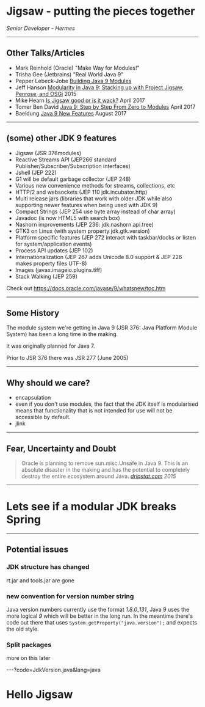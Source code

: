
# Jigsaw - putting the pieces together



_Senior Developer - Hermes_

---
## Other Talks/Articles

 - Mark Reinhold (Oracle) "Make Way for Modules!"
 - Trisha Gee (Jetbrains) "Real World Java 9"
 - Pepper Lebeck-Jobe [Building Java 9 Modules](https://guides.gradle.org/building-java-9-modules/)
 - Jeff Hanson [Modularity in Java 9: Stacking up with Project Jigsaw, Penrose, and OSGi](https://www.javaworld.com/article/2878952/java-platform/modularity-in-java-9.html) 2015 
 - Mike Hearn [Is Jigsaw good or is it wack?](https://blog.plan99.net/is-jigsaw-good-or-is-it-wack-ec634d36dd6f) April 2017
 - Tomer Ben David [Java 9: Step by Step From Zero to Modules](https://dzone.com/articles/java-9-tutorial-step-by-step-from-zero-to-modules) April 2017
 - Baeldung [Java 9 New Features](http://www.baeldung.com/new-java-9) August 2017

---
## (some) other JDK 9 features

 - Jigsaw (JSR 376modules)
 - Reactive Streams API (JEP266 standard Publisher/Subscriber/Subscription interfaces)
 - Jshell (JEP 222)
 - G1 will be default garbage collector (JEP 248)
 - Various new convenience methods for streams, collections, etc
 - HTTP/2 and websockets (JEP 110 jdk.incubator.http)
 - Multi release jars (libraries that work with older JDK while also supporting newer features when being used with JDK 9)
 - Compact Strings (JEP 254 use byte array instead of char array)
 - Javadoc (is now HTML5 with search box)
 - Nashorn improvements (JEP 236: jdk.nashorn.api.tree)
 - GTK3 on Linux (with system property jdk.gtk.version)
 - Platform specific features (JEP 272 interact with taskbar/docks or listen for system/application events)
 - Process API updates (JEP 102)
 - Internationalization (JEP 267 adds Unicode 8.0 support & JEP 226 makes property files UTF-8)
 - Images (javax.imageio.plugins.tiff)
 - Stack Walking (JEP 259)

Check out https://docs.oracle.com/javase/9/whatsnew/toc.htm

---
## Some History

The module system we're getting in Java 9 (JSR 376: Java Platform Module System) has been a long time in the making.

It was originally planned for Java 7.

Prior to JSR 376 there was JSR 277 (June 2005)

---
## Why should we care?

 - encapsulation
 - even if you don't use modules, the fact that the JDK itself is modularised means that functionality that is not intended for use will not be accessible by default. 
 - jlink

---
## Fear, Uncertainty and Doubt

> Oracle is planning to remove sun.misc.Unsafe in Java 9. This is an absolute disaster in the making and has the potential to completely destroy the entire ecosystem around Java.
_[dripstat.com](http://blog.dripstat.com/removal-of-sun-misc-unsafe-a-disaster-in-the-making/) 2015_

---


# Lets see if a modular JDK breaks Spring


---
## Potential issues

### JDK structure has changed

rt.jar and tools.jar are gone

### new convention for version number string

Java version numbers currently use the format *1.8.0_131*, Java 9 uses the more logical *9* which will be better in the long run. In the meantime there's code out there that uses `System.getProperty("java.version");` and expects the old style.

### Split packages

more on this later

---?code=JdkVersion.java&lang=java

# Hello Jigsaw